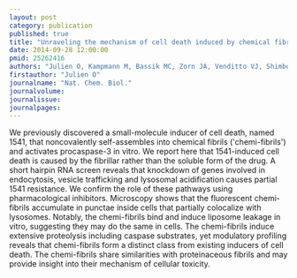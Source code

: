 ```yaml
---
layout: post
category: publication
published: true
title: "Unraveling the mechanism of cell death induced by chemical fibrils."
date: 2014-09-28 12:00:00
pmid: 25262416
authors: "Julien O, Kampmann M, Bassik MC, Zorn JA, Venditto VJ, Shimbo K, Agard NJ, Shimada K, Rheingold AL, Stockwell BR, Weissman JS, Wells JA"
firstauthor: "Julien O"
journalname: "Nat. Chem. Biol."
journalvolume: 
journalissue: 
journalpages: 
---
```


We previously discovered a small-molecule inducer of cell death, named 1541, that noncovalently self-assembles into chemical fibrils ('chemi-fibrils') and activates procaspase-3 in vitro. We report here that 1541-induced cell death is caused by the fibrillar rather than the soluble form of the drug. A short hairpin RNA screen reveals that knockdown of genes involved in endocytosis, vesicle trafficking and lysosomal acidification causes partial 1541 resistance. We confirm the role of these pathways using pharmacological inhibitors. Microscopy shows that the fluorescent chemi-fibrils accumulate in punctae inside cells that partially colocalize with lysosomes. Notably, the chemi-fibrils bind and induce liposome leakage in vitro, suggesting they may do the same in cells. The chemi-fibrils induce extensive proteolysis including caspase substrates, yet modulatory profiling reveals that chemi-fibrils form a distinct class from existing inducers of cell death. The chemi-fibrils share similarities with proteinaceous fibrils and may provide insight into their mechanism of cellular toxicity.

